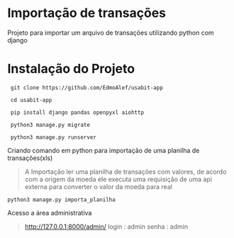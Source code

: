 # Importação de transações

Projeto para importar um arquivo de transações utilizando python com django

 # Instalação do Projeto

     git clone https://github.com/EdmoAlef/usabit-app
     
     cd usabit-app

     pip install django pandas openpyxl aiohttp

     python3 manage.py migrate

     python3 manage.py runserver
    
     
Criando comando em python para importação de uma planilha de transações(xls)
> A Importação ler uma planilha de transações com valores, de acordo com a origem da moeda ele executa uma requisição de uma api externa para converter o valor da moeda para real

    python3 manage.py importa_planilha

Acesso a área administrativa
 > http://127.0.0.1:8000/admin/
 > login  : admin
 > senha : admin 
